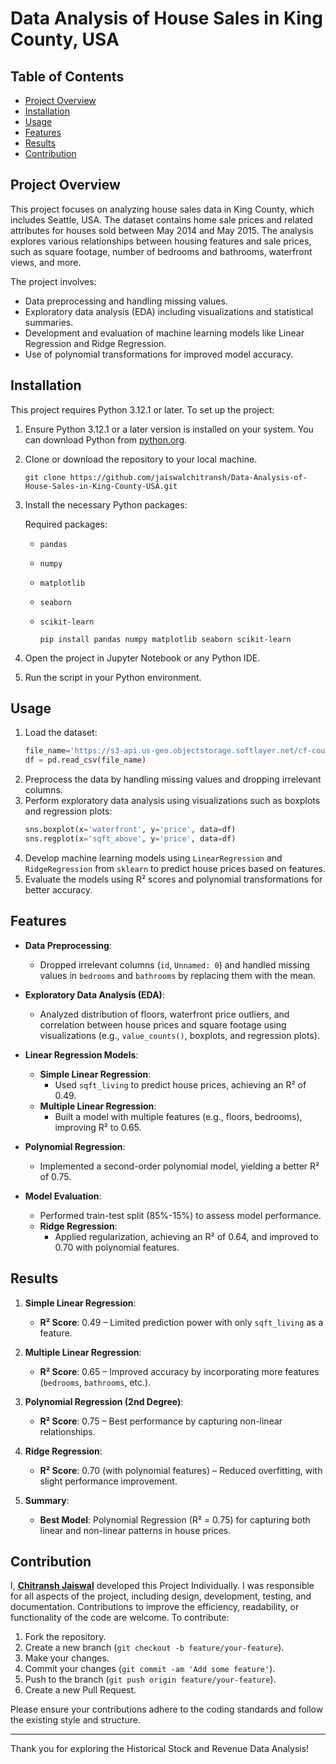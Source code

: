 # Data Analysis of House Sales in King County, USA

## Table of Contents
- [Project Overview](#project-overview)
- [Installation](#installation)
- [Usage](#usage)
- [Features](#features)
- [Results](#results)
- [Contribution](#contribution)

## Project Overview
This project focuses on analyzing house sales data in King County, which includes Seattle, USA. The dataset contains home sale prices and related attributes for houses sold between May 2014 and May 2015. The analysis explores various relationships between housing features and sale prices, such as square footage, number of bedrooms and bathrooms, waterfront views, and more.

The project involves:
- Data preprocessing and handling missing values.
- Exploratory data analysis (EDA) including visualizations and statistical summaries.
- Development and evaluation of machine learning models like Linear Regression and Ridge Regression.
- Use of polynomial transformations for improved model accuracy.

## Installation
This project requires Python 3.12.1 or later.
To set up the project:
1. Ensure Python 3.12.1 or a later version is installed on your system. You can download Python from [python.org](https://www.python.org/downloads/).
2. Clone or download the repository to your local machine.
    
       git clone https://github.com/jaiswalchitransh/Data-Analysis-of-House-Sales-in-King-County-USA.git
  
3. Install the necessary Python packages:
   
   Required packages:
   - `pandas`
   - `numpy`
   - `matplotlib`
   - `seaborn`
   - `scikit-learn`
  
         pip install pandas numpy matplotlib seaborn scikit-learn
     

4. Open the project in Jupyter Notebook or any Python IDE.
5. Run the script in your Python environment.

## Usage
1. Load the dataset:
    ```python
    file_name='https://s3-api.us-geo.objectstorage.softlayer.net/cf-courses-data/CognitiveClass/DA0101EN/coursera/project/kc_house_data_NaN.csv'
    df = pd.read_csv(file_name)
    ```
2. Preprocess the data by handling missing values and dropping irrelevant columns.
3. Perform exploratory data analysis using visualizations such as boxplots and regression plots:
    ```python
    sns.boxplot(x='waterfront', y='price', data=df)
    sns.regplot(x='sqft_above', y='price', data=df)
    ```
4. Develop machine learning models using `LinearRegression` and `RidgeRegression` from `sklearn` to predict house prices based on features.
5. Evaluate the models using R² scores and polynomial transformations for better accuracy.

## Features

- **Data Preprocessing**:
  - Dropped irrelevant columns (`id`, `Unnamed: 0`) and handled missing values in `bedrooms` and `bathrooms` by replacing them with the mean.

- **Exploratory Data Analysis (EDA)**:
  - Analyzed distribution of floors, waterfront price outliers, and correlation between house prices and square footage using visualizations (e.g., `value_counts()`, boxplots, and regression plots).

- **Linear Regression Models**:
  - **Simple Linear Regression**: 
    - Used `sqft_living` to predict house prices, achieving an R² of 0.49.
  - **Multiple Linear Regression**: 
    - Built a model with multiple features (e.g., floors, bedrooms), improving R² to 0.65.

- **Polynomial Regression**:
  - Implemented a second-order polynomial model, yielding a better R² of 0.75.

- **Model Evaluation**:
  - Performed train-test split (85%-15%) to assess model performance.
  - **Ridge Regression**:
    - Applied regularization, achieving an R² of 0.64, and improved to 0.70 with polynomial features.


## Results

1. **Simple Linear Regression**:
   - **R² Score**: 0.49 – Limited prediction power with only `sqft_living` as a feature.

2. **Multiple Linear Regression**:
   - **R² Score**: 0.65 – Improved accuracy by incorporating more features (`bedrooms`, `bathrooms`, etc.).

3. **Polynomial Regression (2nd Degree)**:
   - **R² Score**: 0.75 – Best performance by capturing non-linear relationships.

4. **Ridge Regression**:
   - **R² Score**: 0.70 (with polynomial features) – Reduced overfitting, with slight performance improvement.

5. **Summary**:
   - **Best Model**: Polynomial Regression (R² = 0.75) for capturing both linear and non-linear patterns in house prices.


## Contribution
I, **[Chitransh Jaiswal](https://www.linkedin.com/in/jaiswalchitransh/)** developed this Project Individually. I was responsible for all aspects of the project, including design, development, testing, and documentation.
Contributions to improve the efficiency, readability, or functionality of the code are welcome. To contribute:
1. Fork the repository.
2. Create a new branch (`git checkout -b feature/your-feature`).
3. Make your changes.
4. Commit your changes (`git commit -am 'Add some feature'`).
5. Push to the branch (`git push origin feature/your-feature`).
6. Create a new Pull Request.

Please ensure your contributions adhere to the coding standards and follow the existing style and structure.

---

Thank you for exploring the Historical Stock and Revenue Data Analysis!
